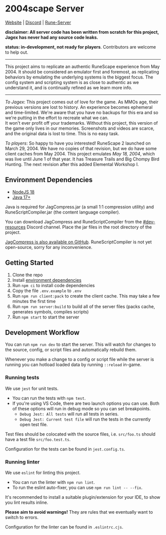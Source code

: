 # 2004scape Server

[Website](https://2004scape.org) | [Discord](https://discord.gg/hN3tHUmZEN) | [Rune-Server](https://www.rune-server.ee/runescape-development/rs2-server/projects/701698-lost-city-225-emulation.html)

**disclaimer: All server code has been written from scratch for this project, Jagex has never had any source code leaks.**

**status: in-development, not ready for players**. Contributors are welcome to help out.

---

This project aims to replicate an authentic RuneScape experience from May 2004. It should be considered an emulator first and foremost, as replicating behaviors by emulating the underlying systems is the biggest focus. The config system and scripting system is as close to authentic as we understand it, and is continually refined as we learn more info.

---

*To Jagex*: This project comes out of love for the game. As MMOs age, their previous versions are lost to history. An experience becomes ephemeral and time-limited. We're aware that you have no backups for this era and so we're putting in the effort to recreate what we can.  
It won't ever profit off your trademarks. Without this project, this version of the game only lives in our memories. Screenshots and videos are scarce, and the original data is lost to time. This is no easy task.

*To players*: So happy to have you interested! RuneScape 2 launched on March 29, 2004. We have no copies of that revision, but we do have some client caches from May 2004. This project emulates *May 18, 2004*, which was live until June 1 of that year. It has Treasure Trails and Big Chompy Bird Hunting. The next revision after this added Elemental Workshop I.

## Environment Dependencies

- [NodeJS 18](https://nodejs.org/en)
- [Java 17+](https://adoptium.net/)

Java is required for JagCompress.jar (a small 1:1 compression utility) and RuneScriptCompiler.jar (the content language compiler).

You can download JagCompress and RuneScriptCompiler from the [#dev-resources](https://discord.com/channels/953326730632904844/1125601647574396978) Discord channel. Place the jar files in the root directory of the project.  

[JagCompress is also available on GitHub](https://github.com/2004scape/JagCompress/releases). RuneScriptCompiler is not yet open-source, sorry for any inconvenience.

## Getting Started

1. Clone the repo
2. Install [environment dependencies](#environment-dependencies)
3. Run `npm ci` to install code dependencies
4. Copy the file `.env.example` to `.env`
5. Run `npm run client:pack` to create the client cache. This may take a few minutes the first time
6. Run `npm run server:build` to build all of the server files (packs cache, generates symbols, compiles scripts)
7. Run `npm start` to start the server

## Development Workflow

You can run `npm run dev` to start the server. This will watch for changes to the source, config, or script files and automatically rebuild them.

Whenever you make a change to a config or script file while the server is running you can hotload loaded data by running `::reload` in-game.

### Running tests

We use `jest` for unit tests.

- You can run the tests with `npm test`.
- If you're using VS Code, there are two launch options you can use. Both of these options will run in debug mode so you can set breakpoints.
    - `Debug Jest: All tests` will run all tests in series.
    - `Debug Jest: Current test file` will run the tests in the currently open test file.

Test files should be colocated with the source files, i.e. `src/foo.ts` should have a test file `src/foo.test.ts`.

Configuration for the tests can be found in `jest.config.ts`.

### Running linter

We use `eslint` for linting this project.

- You can run the linter with `npm run lint`.
- To run the eslint auto-fixer, you can use `npm run lint -- --fix`.

It's recommended to install a suitable plugin/extension for your IDE, to show you lint results inline.

**Please aim to avoid warnings!** They are rules that we eventually want to switch to errors.

Configuration for the linter can be found in `.eslintrc.cjs`.
